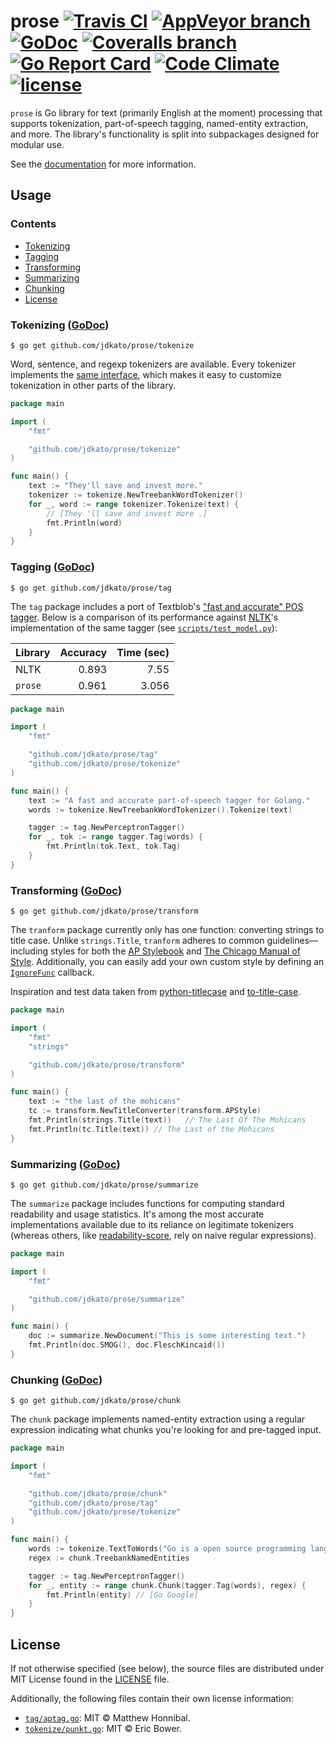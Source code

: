 # prose [![Travis CI](https://img.shields.io/travis/jdkato/prose.svg?style=flat-square)](https://travis-ci.org/jdkato/prose) [![AppVeyor branch](https://img.shields.io/appveyor/ci/jdkato/prose/master.svg?style=flat-square)](https://ci.appveyor.com/project/jdkato/prose/branch/master) [![GoDoc](https://img.shields.io/badge/godoc-reference-5272B4.svg?style=flat-square)](https://godoc.org/github.com/jdkato/prose) [![Coveralls branch](https://img.shields.io/coveralls/jdkato/prose/master.svg?style=flat-square)](https://coveralls.io/github/jdkato/prose?branch=master) [![Go Report Card](https://goreportcard.com/badge/github.com/jdkato/prose?style=flat-square)](https://goreportcard.com/report/github.com/jdkato/prose) [![Code Climate](https://img.shields.io/codeclimate/github/jdkato/prose.svg?style=flat-square)](https://codeclimate.com/github/jdkato/prose) [![license](https://img.shields.io/github/license/jdkato/prose.svg?style=flat-square)](https://github.com/jdkato/prose/blob/master/LICENSE)

`prose` is Go library for text (primarily English at the moment) processing that supports tokenization, part-of-speech tagging, named-entity extraction, and more. The library's functionality is split into subpackages designed for modular use.

See the [documentation](https://godoc.org/github.com/jdkato/prose) for more information.

## Usage

### Contents

* [Tokenizing](#tokenizing-godoc)
* [Tagging](#tagging-godoc)
* [Transforming](#transforming-godoc)
* [Summarizing](#summarizing-godoc)
* [Chunking](#chunking-godoc)
* [License](#license)


### Tokenizing ([GoDoc](https://godoc.org/github.com/jdkato/prose/tokenize))

```console
$ go get github.com/jdkato/prose/tokenize
```

Word, sentence, and regexp tokenizers are available. Every tokenizer implements the [same interface](https://godoc.org/github.com/jdkato/prose/tokenize#ProseTokenizer), which makes it easy to customize tokenization in other parts of the library.

```go
package main

import (
    "fmt"

    "github.com/jdkato/prose/tokenize"
)

func main() {
    text := "They'll save and invest more."
    tokenizer := tokenize.NewTreebankWordTokenizer()
    for _, word := range tokenizer.Tokenize(text) {
        // [They 'll save and invest more .]
        fmt.Println(word)
    }
}
```

### Tagging ([GoDoc](https://godoc.org/github.com/jdkato/prose/tag))

```console
$ go get github.com/jdkato/prose/tag
```

The `tag` package includes a port of Textblob's ["fast and accurate" POS tagger](https://github.com/sloria/textblob-aptagger). Below is a comparison of its performance against [NLTK](http://www.nltk.org/)'s implementation of the same tagger (see [`scripts/test_model.py`](https://github.com/jdkato/aptag/blob/master/scripts/test_model.py)):

| Library | Accuracy | Time (sec) |
|:--------|---------:|-----------:|
| NLTK    |    0.893 |       7.55 |
| `prose` |    0.961 |      3.056 |

```go
package main

import (
    "fmt"

    "github.com/jdkato/prose/tag"
    "github.com/jdkato/prose/tokenize"
)

func main() {
    text := "A fast and accurate part-of-speech tagger for Golang."
    words := tokenize.NewTreebankWordTokenizer().Tokenize(text)

    tagger := tag.NewPerceptronTagger()
    for _, tok := range tagger.Tag(words) {
        fmt.Println(tok.Text, tok.Tag)
    }
}
```

### Transforming ([GoDoc](https://godoc.org/github.com/jdkato/prose/transform))

```console
$ go get github.com/jdkato/prose/transform
```

The `tranform` package currently only has one function: converting strings to title case. Unlike `strings.Title`, `tranform` adheres to common guidelines&mdash;including styles for both the [AP Stylebook](https://www.apstylebook.com/) and [The Chicago Manual of Style](http://www.chicagomanualofstyle.org/home.html). Additionally, you can easily add your own custom style by defining an [`IgnoreFunc`](https://godoc.org/github.com/jdkato/prose/transform#IgnoreFunc) callback.

Inspiration and test data taken from [python-titlecase](https://github.com/ppannuto/python-titlecase) and [to-title-case](https://github.com/gouch/to-title-case).

```go
package main

import (
    "fmt"
    "strings"

    "github.com/jdkato/prose/transform"
)

func main() {
    text := "the last of the mohicans"
    tc := transform.NewTitleConverter(transform.APStyle)
    fmt.Println(strings.Title(text))   // The Last Of The Mohicans
    fmt.Println(tc.Title(text)) // The Last of the Mohicans
}
```

### Summarizing ([GoDoc](https://godoc.org/github.com/jdkato/prose/summarize))

```console
$ go get github.com/jdkato/prose/summarize
```

The `summarize` package includes functions for computing standard readability and usage statistics. It's among the most accurate implementations available due to its reliance on legitimate tokenizers (whereas others, like [readability-score](https://github.com/DaveChild/Text-Statistics/blob/master/src/DaveChild/TextStatistics/Text.php#L308), rely on naive regular expressions).

```go
package main

import (
    "fmt"

    "github.com/jdkato/prose/summarize"
)

func main() {
    doc := summarize.NewDocument("This is some interesting text.")
    fmt.Println(doc.SMOG(), doc.FleschKincaid())
}
```

### Chunking ([GoDoc](https://godoc.org/github.com/jdkato/prose/chunk))

```console
$ go get github.com/jdkato/prose/chunk
```

The `chunk` package implements named-entity extraction using a regular expression indicating what chunks you're looking for and pre-tagged input.

```go
package main

import (
    "fmt"

    "github.com/jdkato/prose/chunk"
    "github.com/jdkato/prose/tag"
    "github.com/jdkato/prose/tokenize"
)

func main() {
    words := tokenize.TextToWords("Go is a open source programming language created at Google.")
    regex := chunk.TreebankNamedEntities

    tagger := tag.NewPerceptronTagger()
    for _, entity := range chunk.Chunk(tagger.Tag(words), regex) {
        fmt.Println(entity) // [Go Google]
    }
}
```

## License

If not otherwise specified (see below), the source files are distributed under MIT License found in the [LICENSE](https://github.com/jdkato/prose/blob/master/LICENSE) file.

Additionally, the following files contain their own license information:

- [`tag/aptag.go`](https://github.com/jdkato/prose/blob/master/tag/aptag.go): MIT © Matthew Honnibal.
- [`tokenize/punkt.go`](https://github.com/jdkato/prose/blob/master/tokenize/punkt.go): MIT © Eric Bower.
